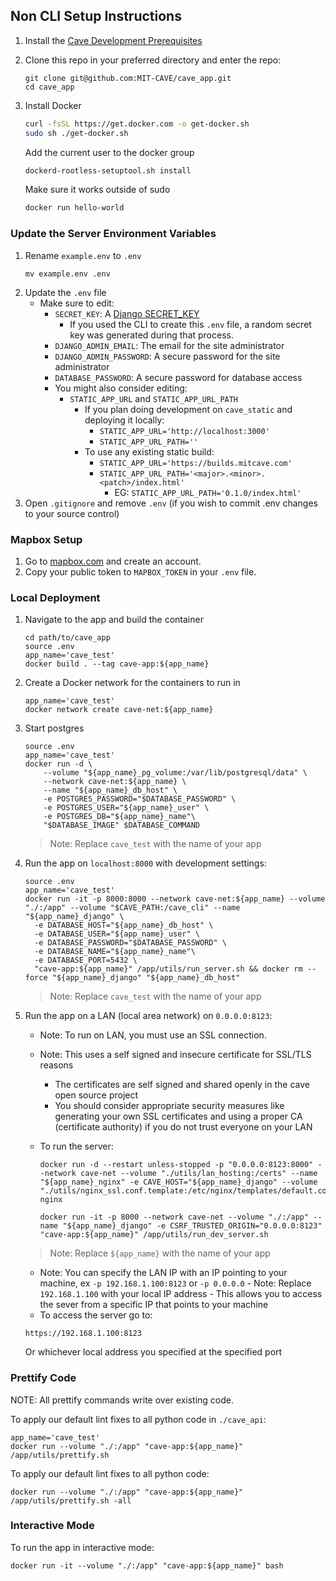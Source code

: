 ## Non CLI Setup Instructions
1. Install the [Cave Development Prerequisites](https://github.com/MIT-CAVE/cave_cli#development-prerequisites)

2. Clone this repo in your preferred directory and enter the repo:
    ```
    git clone git@github.com:MIT-CAVE/cave_app.git
    cd cave_app
    ```

3. Install Docker

    ```sh
    curl -fsSL https://get.docker.com -o get-docker.sh
    sudo sh ./get-docker.sh
    ```

    Add the current user to the docker group

    ```sh
    dockerd-rootless-setuptool.sh install
    ```

    Make sure it works outside of sudo

    ```sh
    docker run hello-world
    ```

### Update the Server Environment Variables

1. Rename `example.env` to `.env`
    ```
    mv example.env .env
    ```
2. Update the `.env` file
    - Make sure to edit:
        - `SECRET_KEY`: A [Django SECRET_KEY](https://docs.djangoproject.com/en/4.1/ref/settings/#secret-key)
            - If you used the CLI to create this `.env` file, a random secret key was generated during that process.
        - `DJANGO_ADMIN_EMAIL`: The email for the site administrator
        - `DJANGO_ADMIN_PASSWORD`: A secure password for the site administrator
        - `DATABASE_PASSWORD`: A secure password for database access
      - You might also consider editing:
          - `STATIC_APP_URL` and `STATIC_APP_URL_PATH`
              - If you plan doing development on `cave_static` and deploying it locally:
                  - `STATIC_APP_URL='http://localhost:3000'`
                  - `STATIC_APP_URL_PATH=''`
              - To use any existing static build:
                  - `STATIC_APP_URL='https://builds.mitcave.com'`
                  - `STATIC_APP_URL_PATH='<major>.<minor>.<patch>/index.html'`
                      - EG: `STATIC_APP_URL_PATH='0.1.0/index.html'`
3. Open `.gitignore` and remove `.env` (if you wish to commit .env changes to your source control)


### Mapbox Setup

1. Go to [mapbox.com](https://mapbox.com) and create an account.
2. Copy your public token to `MAPBOX_TOKEN` in your `.env` file.


### Local Deployment

1. Navigate to the app and build the container
    ```
    cd path/to/cave_app
    source .env
    app_name='cave_test'
    docker build . --tag cave-app:${app_name}
    ```
2. Create a Docker network for the containers to run in
    ```
    app_name='cave_test'
    docker network create cave-net:${app_name}
    ```
3. Start postgres
    ```
    source .env
    app_name='cave_test'
    docker run -d \
        --volume "${app_name}_pg_volume:/var/lib/postgresql/data" \
        --network cave-net:${app_name} \
        --name "${app_name}_db_host" \
        -e POSTGRES_PASSWORD="$DATABASE_PASSWORD" \
        -e POSTGRES_USER="${app_name}_user" \
        -e POSTGRES_DB="${app_name}_name"\
        "$DATABASE_IMAGE" $DATABASE_COMMAND
    ```
    > Note: Replace `cave_test` with the name of your app
3. Run the app on `localhost:8000` with development settings:
    ```
    source .env
    app_name='cave_test'
    docker run -it -p 8000:8000 --network cave-net:${app_name} --volume "./:/app" --volume "$CAVE_PATH:/cave_cli" --name "${app_name}_django" \
      -e DATABASE_HOST="${app_name}_db_host" \
      -e DATABASE_USER="${app_name}_user" \
      -e DATABASE_PASSWORD="$DATABASE_PASSWORD" \
      -e DATABASE_NAME="${app_name}_name"\
      -e DATABASE_PORT=5432 \
      "cave-app:${app_name}" /app/utils/run_server.sh && docker rm --force "${app_name}_django" "${app_name}_db_host"
    ```
    > Note: Replace `cave_test` with the name of your app
4. Run the app on a LAN (local area network) on `0.0.0.0:8123`:
    - Note: To run on LAN, you must use an SSL connection.
    - Note: This uses a self signed and insecure certificate for SSL/TLS reasons
        - The certificates are self signed and shared openly in the cave open source project
        - You should consider appropriate security measures like generating your own SSL certificates and using a proper CA (certificate authority) if you do not trust everyone on your LAN
    - To run the server:
        ```
        docker run -d --restart unless-stopped -p "0.0.0.0:8123:8000" --network cave-net --volume "./utils/lan_hosting:/certs" --name "${app_name}_nginx" -e CAVE_HOST="${app_name}_django" --volume "./utils/nginx_ssl.conf.template:/etc/nginx/templates/default.conf.template:ro" nginx
        ```

        ```
        docker run -it -p 8000 --network cave-net --volume "./:/app" --name "${app_name}_django" -e CSRF_TRUSTED_ORIGIN="0.0.0.0:8123" "cave-app:${app_name}" /app/utils/run_dev_server.sh
        ```
    > Note: Replace `${app_name}` with the name of your app
    - Note: You can specify the LAN IP with an IP pointing to your machine, ex
      `-p 192.168.1.100:8123` or `-p 0.0.0.0`
            - Note: Replace `192.168.1.100` with your local IP address
            - This allows you to access the sever from a specific IP that points to your machine
    - To access the server go to:
    ```
    https://192.168.1.100:8123
    ```
    Or whichever local address you specified at the specified port


### Prettify Code
NOTE: All prettify commands write over existing code.

To apply our default lint fixes to all python code in `./cave_api`:
```
app_name='cave_test'
docker run --volume "./:/app" "cave-app:${app_name}" /app/utils/prettify.sh
```

To apply our default lint fixes to all python code:
```
docker run --volume "./:/app" "cave-app:${app_name}" /app/utils/prettify.sh -all
```

### Interactive Mode
To run the app in interactive mode:
```
docker run -it --volume "./:/app" "cave-app:${app_name}" bash
```
